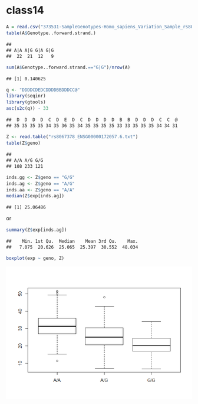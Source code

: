 class14
================

``` r
A = read.csv("373531-SampleGenotypes-Homo_sapiens_Variation_Sample_rs8067378.csv")
table(A$Genotype..forward.strand.)
```

    ## 
    ## A|A A|G G|A G|G 
    ##  22  21  12   9

``` r
sum(A$Genotype..forward.strand.=="G|G")/nrow(A)
```

    ## [1] 0.140625

``` r
q <- "DDDDCDEDCDDDDBBDDDCC@"
library(seqinr)
library(gtools)
asc(s2c(q)) - 33
```

    ##  D  D  D  D  C  D  E  D  C  D  D  D  D  B  B  D  D  D  C  C  @ 
    ## 35 35 35 35 34 35 36 35 34 35 35 35 35 33 33 35 35 35 34 34 31

``` r
Z <- read.table("rs8067378_ENSG00000172057.6.txt")
table(Z$geno)
```

    ## 
    ## A/A A/G G/G 
    ## 108 233 121

``` r
inds.gg <- Z$geno == "G/G"
inds.ag <- Z$geno == "A/G"
inds.aa <- Z$geno == "A/A"
median(Z$exp[inds.ag])
```

    ## [1] 25.06486

or

``` r
summary(Z$exp[inds.ag])
```

    ##    Min. 1st Qu.  Median    Mean 3rd Qu.    Max. 
    ##   7.075  20.626  25.065  25.397  30.552  48.034

``` r
boxplot(exp ~ geno, Z)
```

![](class14_files/figure-markdown_github/unnamed-chunk-6-1.png)
